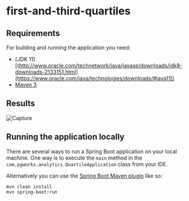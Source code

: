 # first-and-third-quartiles

## Requirements

For building and running the application you need:

- [JDK 11][(http://www.oracle.com/technetwork/java/javase/downloads/jdk8-downloads-2133151.html](https://www.oracle.com/java/technologies/downloads/#java11))
- [Maven 3](https://maven.apache.org)

## Results
![Capture](https://github.com/Bhavit1008/first-and-third-quartiles/assets/45086257/0f76e60d-a7d7-4f06-9aa6-cd05f05576e8)

## Running the application locally

There are several ways to run a Spring Boot application on your local machine. One way is to execute the `main` method in the `com.pgworks.analytics.QuartileApplication` class from your IDE.

Alternatively you can use the [Spring Boot Maven plugin](https://docs.spring.io/spring-boot/docs/current/reference/html/build-tool-plugins-maven-plugin.html) like so:
```shell
mvn clean install
mvn spring-boot:run




